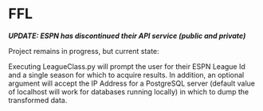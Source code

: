 # FFL
***UPDATE: ESPN has discontinued their API service (public and private)***

Project remains in progress, but current state:

Executing LeagueClass.py will prompt the user for their ESPN League Id and a single season for which to acquire results. In addition, an optional argument will accept the IP Address for a PostgreSQL server (default value of localhost will work for databases running locally) in which to dump the transformed data.
